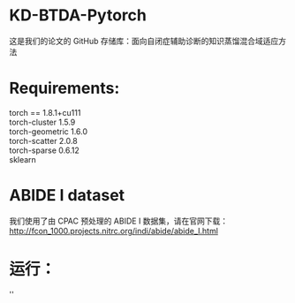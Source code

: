 KD-BTDA-Pytorch
=
这是我们的论文的 GitHub 存储库：面向自闭症辅助诊断的知识蒸馏混合域适应方法

Requirements:
=
torch == 1.8.1+cu111  
torch-cluster           1.5.9  
torch-geometric         1.6.0  
torch-scatter           2.0.8  
torch-sparse            0.6.12  
sklearn

ABIDE I dataset
=
我们使用了由 CPAC 预处理的 ABIDE I 数据集，请在官网下载：http://fcon_1000.projects.nitrc.org/indi/abide/abide_I.html

运行：
=
'<python KD-BTDA.py>'
